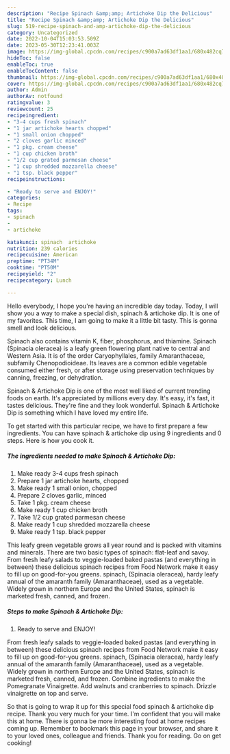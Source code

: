 ```yaml
---
description: "Recipe Spinach &amp;amp; Artichoke Dip the Delicious"
title: "Recipe Spinach &amp;amp; Artichoke Dip the Delicious"
slug: 519-recipe-spinach-and-amp-artichoke-dip-the-delicious
category: Uncategorized
date: 2022-10-04T15:03:53.509Z
date: 2023-05-30T12:23:41.003Z
image: https://img-global.cpcdn.com/recipes/c900a7ad63df1aa1/680x482cq70/spinach-artichoke-dip-recipe-main-photo.jpg
hideToc: false
enableToc: true
enableTocContent: false
thumbnail: https://img-global.cpcdn.com/recipes/c900a7ad63df1aa1/680x482cq70/spinach-artichoke-dip-recipe-main-photo.jpg
cover: https://img-global.cpcdn.com/recipes/c900a7ad63df1aa1/680x482cq70/spinach-artichoke-dip-recipe-main-photo.jpg
author: Admin
authorAv: notfound
ratingvalue: 3
reviewcount: 25
recipeingredient:
- "3-4 cups fresh spinach"
- "1 jar artichoke hearts chopped"
- "1 small onion chopped"
- "2 cloves garlic minced"
- "1 pkg. cream cheese"
- "1 cup chicken broth"
- "1/2 cup grated parmesan cheese"
- "1 cup shredded mozzarella cheese"
- "1 tsp. black pepper"
recipeinstructions:

- "Ready to serve and ENJOY!"
categories:
- Recipe
tags:
- spinach
- 
- artichoke

katakunci: spinach  artichoke 
nutrition: 239 calories
recipecuisine: American
preptime: "PT34M"
cooktime: "PT50M"
recipeyield: "2"
recipecategory: Lunch

---
```



Hello everybody, I hope you're having an incredible day today. Today, I will show you a way to make a special dish, spinach &amp; artichoke dip. It is one of my favorites. This time, I am going to make it a little bit tasty. This is gonna smell and look delicious.

Spinach also contains vitamin K, fiber, phosphorus, and thiamine. Spinach (Spinacia oleracea) is a leafy green flowering plant native to central and Western Asia. It is of the order Caryophyllales, family Amaranthaceae, subfamily Chenopodioideae. Its leaves are a common edible vegetable consumed either fresh, or after storage using preservation techniques by canning, freezing, or dehydration.

Spinach &amp; Artichoke Dip is one of the most well liked of current trending foods on earth. It's appreciated by millions every day. It's easy, it's fast, it tastes delicious. They're fine and they look wonderful. Spinach &amp; Artichoke Dip is something which I have loved my entire life.


To get started with this particular recipe, we have to first prepare a few ingredients. You can have spinach &amp; artichoke dip using 9 ingredients and 0 steps. Here is how you cook it.

<!--inarticleads1-->

##### The ingredients needed to make Spinach &amp; Artichoke Dip:

1. Make ready 3-4 cups fresh spinach
1. Prepare 1 jar artichoke hearts, chopped
1. Make ready 1 small onion, chopped
1. Prepare 2 cloves garlic, minced
1. Take 1 pkg. cream cheese
1. Make ready 1 cup chicken broth
1. Take 1/2 cup grated parmesan cheese
1. Make ready 1 cup shredded mozzarella cheese
1. Make ready 1 tsp. black pepper


This leafy green vegetable grows all year round and is packed with vitamins and minerals. There are two basic types of spinach: flat-leaf and savoy. From fresh leafy salads to veggie-loaded baked pastas (and everything in between) these delicious spinach recipes from Food Network make it easy to fill up on good-for-you greens. spinach, (Spinacia oleracea), hardy leafy annual of the amaranth family (Amaranthaceae), used as a vegetable. Widely grown in northern Europe and the United States, spinach is marketed fresh, canned, and frozen. 

<!--inarticleads2-->

##### Steps to make Spinach &amp; Artichoke Dip:


1. Ready to serve and ENJOY!

From fresh leafy salads to veggie-loaded baked pastas (and everything in between) these delicious spinach recipes from Food Network make it easy to fill up on good-for-you greens. spinach, (Spinacia oleracea), hardy leafy annual of the amaranth family (Amaranthaceae), used as a vegetable. Widely grown in northern Europe and the United States, spinach is marketed fresh, canned, and frozen. Combine ingredients to make the Pomegranate Vinaigrette. Add walnuts and cranberries to spinach. Drizzle vinaigrette on top and serve. 

So that is going to wrap it up for this special food spinach &amp; artichoke dip recipe. Thank you very much for your time. I'm confident that you will make this at home. There is gonna be more interesting food at home recipes coming up. Remember to bookmark this page in your browser, and share it to your loved ones, colleague and friends. Thank you for reading. Go on get cooking!
